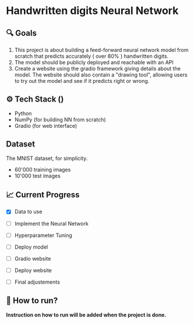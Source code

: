 # Handwritten digits Neural Network

##  🔍 Goals

1. This project is about building a feed-forward neural network model from 
scratch that predicts accurately ( over 80% ) handwritten digits.
2. The model should be publicly deployed and reachable with an API
3. Create a website using the gradio framework giving details about the 
model. The website should also contain a "drawing tool", allowing users to 
try out the model and see if it predicts right or wrong.


## ⚙️ Tech Stack ()
- Python
- NumPy (for building NN from scratch)
- Gradio (for web interface)

## Dataset

The MNIST dataset, for simplicity.

- 60'000 training images
- 10'000 test images


## 📈 Current Progress

- [X] Data to use
- [ ] Implement the Neural Network
- [ ] Hyperparameter Tuning
- [ ] Deploy model
- [ ] Gradio website
- [ ] Deploy website
- [ ] Final adjustements


## 🚀 How to run?

 <b>Instruction on how to run will be added when the project is done.</b>


